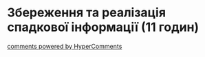 <div id="hypercomments_widget" class="js-hypercomments-widget invisible"></div>

# Збереження та реалізація спадкової інформації (11 годин)



<div class="js-hypercomments-container">
<a href="http://hypercomments.com" class="hc-link" title="comments widget">comments powered by HyperComments</a>
</div>